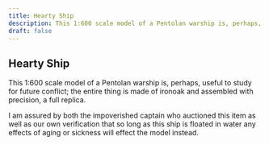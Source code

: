 ```yaml
---
title: Hearty Ship
description: This 1:600 scale model of a Pentolan warship is, perhaps, useful to study for future conflict; the entire thing is made of ironoak and assembled with precision, a full replica....
draft: false
---
```


## Hearty Ship

This 1:600 scale model of a Pentolan warship is, perhaps, useful to study for future conflict; the entire thing is made of ironoak and assembled with precision, a full replica.

I am assured by both the impoverished captain who auctioned this item as well as our own verification that so long as this ship is floated in water any effects of aging or sickness will effect the model instead.
